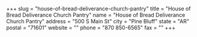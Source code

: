+++
slug = "house-of-bread-deliverance-church-pantry"
title = "House of Bread Deliverance Church Pantry"
name = "House of Bread Deliverance Church Pantry"
address = "500 S Main St"
city = "Pine Bluff"
state = "AR"
postal = "71601"
website = ""
phone = "870 850-6565"
fax = ""
+++
